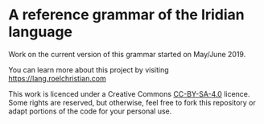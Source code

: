 # A reference grammar of the Iridian language

Work on the current version of this grammar started on May/June 2019.

You can learn more about this project by visiting https://lang.roelchristian.com

This work is licenced under a Creative Commons [CC-BY-SA-4.0](https://github.com/roelchristian/iridian-reference-grammar/blob/master/LICENSE.MD) licence. Some rights are reserved, but otherwise, feel free to fork this repository or adapt portions of the code for your personal use.
